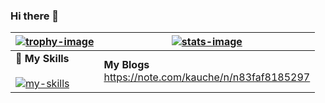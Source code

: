 ### Hi there 👋
| [![trophy-image]][ryo-ma-repo] | [![stats-image]][anuraghazra-repo] |
| - | - |
| **:seedling: My Skills**<br/><br/>[![my-skills]][skill-icons-repo] | **My Blogs** <br/> https://note.com/kauche/n/n83faf8185297

[trophy-image]: https://github-profile-trophy.vercel.app/?username=kounosukexxx&column=4&row=2&no-frame=true
[stats-image]: https://github-readme-stats.vercel.app/api?username=kounosukexxx&count_private=true&show_icons=true&hide_border=true
[my-skills]: https://skillicons.dev/icons?perline=6&i=go,gcp,firebase,react,graphql,aws,ts,nodejs,docker,linux,mysql,vim,java,c,apollo,kubernetes,nginx,ruby
[ryo-ma-repo]: https://github.com/ryo-ma/github-profile-trophy
[anuraghazra-repo]: https://github.com/anuraghazra/github-readme-stats
[skill-icons-repo]: https://github.com/tandpfun/skill-icons
